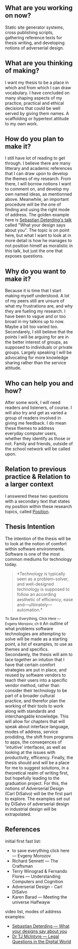 <div style="width: 45%;">

## What are you working on now?
Static site generator systems, cross publishing scripts, gathering reference texts for thesis writing, and developing notions of adverserial design.

## What are you thinking of making?
I want my thesis to be a place in which and from which I can draw vocabulary. I have concluded on many shaping aspects of my practice, practical and ethical decisions that could be well served by giving them names. A scaffolding or hypertext attitude to my own work.

## How do you plan to make it?
I still have lot of reading to get through. I believe there are many litterary and academic references that I can draw upon to develop the themes of my research. From there, I will borrow notions I want to comment on, and develop my own named ideas, as mentionned above. Meanwhile, an important procedure will be the one of finding and using the right mode of address. The golden example here is [Sebastian Deterding's talk](http://www.ted.com/talks/sebastian_deterding_what_your_designs_say_about_you) called "What your design says about you". The topic is on point here, but what I want to look at in more detail is how he manages to not position himelf as moralistic in this talk, but just the one that exposes questions.

## Why do you want to make it?
Because it is time that I start making myself understood. A lot of my peers still are unsure of what my frustrations are, and why they are fueling my research. I have been to vague and or too broad in my talkins up to now. Maybe a bit too varied too.
Secondarely, I still believe that the points I will be arguing for are in the better interest of groups, as supposed to individuals or private groups. Largely speaking I will be advocating for more knowledge sharing rather than the service attitude.

## Who can help you and how?
After some work, I will need readers and listeners, of course. I will also try and get as varied a group of readers involved in giving me feedback. I do mean these themes to address everyday computer users, whether they identify as those or not. Family and friends, outside of the school network will be called upon.

## Relation to previous practice & Relation to a larger context
I answered these two questions with a secondary text that states my position within these research topics, called [Position](https://github.com/colmoneill/drafts/blob/master/PZIyear2/2016_09_21_Position.md).

## Thesis Intention
The intention of the thesis will be to look at the notion of comfort within software environments. Software is one of the most common mediums for technology today.
<blockquote>
*Technology is typically seen as a problem-solver, and well-designed technology is supposed to follow an according aesthetic of efficiency, ease and—ultimately—automation.*
</blockquote>
<small>To Save Everything, Click Here — Evgeny Morozov, ch 9</small>
An outline of what problems software technologies are attempting to solve will be made as a starting point, a list of examples, to use as themes and specifics.
Secondarely, the thesis will aim to lace together an intution that I have that certain comfort strategies are put in place, and reused by software vendors to teach their users into a specific vendor method, rather than consider their technology to be part of a broader cultural practice, and therefor plan the working of their tools to work along with standards and interchangable knowledge.
This will allow for chapters that will speak about interface language, modes of address, service prodiding, the shift from programs to apps, the conseqences of 'intuitive' interfaces, as well as looking at the issues with productivity, efficency.
Finally, the thesis should and will be a place for me to suggest solutions, in a theoretical realm of writing first, but hopefully leading to the graduation project.
For this, the notions of Adverserial Design (Carl DiSalvo) will be the first part to explore. The examples set out by DiSalvo of adverserial design in industrial design will be extrapolated.


## References
initial first fast list:
+ to save everything click here — Evgeny Morozov<br>
+ Richard Sennett — The Craftsman<br>
+ Terry Winograd & Fernando Flores — Understanding Computers and Cognition<br>
+ Adverserial Design - Carl DiSalvo<br>
+ Karen Barad — Meeting the universe Halfwayw<br>

video list, modes of address examples:
* [Sebastian Deterding — What your designs say about you ](http://www.ted.com/talks/sebastian_deterding_what_your_designs_say_about_you)<br>
* [Dr TJ McIntyre — Legal Questions in the Digital World](https://www.youtube.com/watch?v=nlKJ4FVWUOM)<br>

</div>
